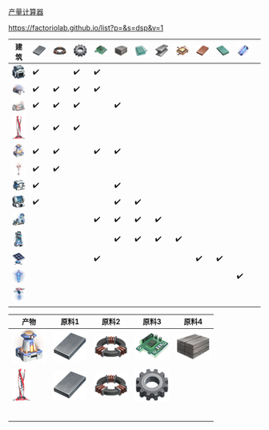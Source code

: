 [产量计算器](https://bysz71.github.io/DysonCuoQiuAssistant/)

https://factoriolab.github.io/list?p=&s=dsp&v=1

| 建筑                                  | ![img](img/iron_ingot.png) | ![img](img/magnetic_coil.png) | ![img](img/gear.png) | ![img](img/circuit_board.png) | ![img](img/stone_brick.png) | ![img](img/glass.png) | ![Steel](img/steel.png) | ![Processor](img/processor.png) | ![Copper Ingot](img/copper_ingot.png) | ![High Purity Silicon](img/high_purity_silicon.png) | ![Plasma Exciter](img/plasma_exciter.png) |      |
| ------------------------------------- | -------------------------- | ----------------------------- | -------------------- | ----------------------------- | --------------------------- | --------------------- | ----------------------- | ------------------------------- | ------------------------------------- | --------------------------------------------------- | ----------------------------------------- | ---- |
| ![img](img/splitter.png)              | :heavy_check_mark:         |                               | :heavy_check_mark:   | :heavy_check_mark:            |                             |                       |                         |                                 |                                       |                                                     |                                           |      |
| ![img](img/mining_machine.png)        | :heavy_check_mark:         | :heavy_check_mark:            | :heavy_check_mark:   | :heavy_check_mark:            |                             |                       |                         |                                 |                                       |                                                     |                                           |      |
| ![img](img/thermal_power_station.png) | :heavy_check_mark:         | :heavy_check_mark:            | :heavy_check_mark:   |                               | :heavy_check_mark:          |                       |                         |                                 |                                       |                                                     |                                           |      |
| ![img](img/wind_turbine.png)          | :heavy_check_mark:         | :heavy_check_mark:            | :heavy_check_mark:   |                               |                             |                       |                         |                                 |                                       |                                                     |                                           |      |
| ![img](img/smelter.png)               | :heavy_check_mark:         | :heavy_check_mark:            |                      | :heavy_check_mark:            | :heavy_check_mark:          |                       |                         |                                 |                                       |                                                     |                                           |      |
| ![img](img/tesla_tower.png)           | :heavy_check_mark:         | :heavy_check_mark:            |                      |                               |                             |                       |                         |                                 |                                       |                                                     |                                           |      |
| ![img](img/storage_mk.i.png)          | :heavy_check_mark:         |                               |                      |                               | :heavy_check_mark:          |                       |                         |                                 |                                       |                                                     |                                           |      |
| ![img](img/storage_tank.png)          | :heavy_check_mark:         |                               |                      |                               | :heavy_check_mark:          | :heavy_check_mark:    |                         |                                 |                                       |                                                     |                                           |      |
| ![img](img/chemical_plant.png)        |                            |                               |                      | :heavy_check_mark:            | :heavy_check_mark:          | :heavy_check_mark:    | :heavy_check_mark:      |                                 |                                       |                                                     |                                           |      |
| ![img](img/fractionator.png)          |                            |                               |                      |                               | :heavy_check_mark:          | :heavy_check_mark:    | :heavy_check_mark:      | :heavy_check_mark:              |                                       |                                                     |                                           |      |
| ![img](img/solar_panel.png)           |                            |                               |                      | :heavy_check_mark:            |                             |                       |                         |                                 | :heavy_check_mark:                    | :heavy_check_mark:                                  |                                           |      |
| ![img](img/wireless_power_tower.png)  |                            |                               |                      |                               |                             |                       |                         |                                 |                                       |                                                     | :heavy_check_mark:                        |      |
| ![img](img/satellite_substation.png)  |                            |                               |                      |                               |                             |                       |                         |                                 |                                       |                                                     |                                           |      |
|                                       |                            |                               |                      |                               |                             |                       |                         |                                 |                                       |                                                     |                                           |      |

| 产物                         | 原料1                      | 原料2                         | 原料3                         | 原料4                       |
| ---------------------------- | -------------------------- | ----------------------------- | ----------------------------- | --------------------------- |
| ![img](img/smelter.png)      | ![img](img/iron_ingot.png) | ![img](img/magnetic_coil.png) | ![img](img/circuit_board.png) | ![img](img/stone_brick.png) |
| ![img](img/wind_turbine.png) | ![img](img/iron_ingot.png) | ![img](img/magnetic_coil.png) | ![img](img/gear.png)          |                             |
|                              |                            |                               |                               |                             |
|                              |                            |                               |                               |                             |
|                              |                            |                               |                               |                             |
|                              |                            |                               |                               |                             |
|                              |                            |                               |                               |                             |
|                              |                            |                               |                               |                             |



